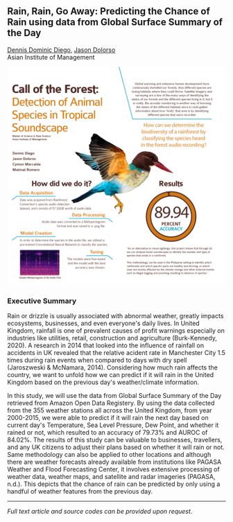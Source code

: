 ## Rain, Rain, Go Away: Predicting the Chance of Rain using data from Global Surface Summary of the Day

[Dennis Dominic Diego](https://www.linkedin.com/in/dennis-dominic-diego),
[Jason Dolorso](https://www.linkedin.com/in/jasondolorso/)  
Asian Institute of Management

[<img src="../images/Rainforest.png"/>](https://raw.githubusercontent.com/jasondolorso/jasondolorso.github.io/master/images/Rainforest.png)

### Executive Summary

Rain or drizzle is usually associated with abnormal weather, greatly impacts ecosystems, businesses, and even everyone's daily lives. In United Kingdom, rainfall is one of prevalent causes of profit warnings especially on industries like utilities, retail, construction and agriculture (Burk-Kennedy, 2020). A research in 2014 that looked into the influence of rainfall on accidents in UK revealed that the relative acident rate in Manchester City 1.5 times during rain events when compared to days with dry spell (Jaroszweski & McNamara, 2014). Considering how much rain affects the country, we want to unfold how we can predict if it will rain in the United Kingdom based on the previous day's weather/climate information.

In this study, we will use the data from Global Surface Summary of the Day retrieved from Amazon Open Data Registery. By using the data collected from the 355 weather stations all across the United Kingdom, from year 2000-2015, we were able to predict if it will rain the next day based on current day's Temperature, Sea Level Pressure, Dew Point, and whether it rained or not, which resulted to an accuracy of 79.73% and AUROC of 84.02%. The results of this study can be valuable to businesses, travellers, and any UK citizens to adjust their plans based on whether it will rain or not. Same methodology can also be applied to other locations and although there are weather forecasts already available from institutions like PAGASA Weather and Flood Forecasting Center, it involves extensive processing of weather data, weather maps, and satellite and radar imageries (PAGASA, n.d.). This depicts that the chance of rain can be predicted by only using a handful of weather features from the previous day.

---

*Full text article and source codes can be provided upon request*.


